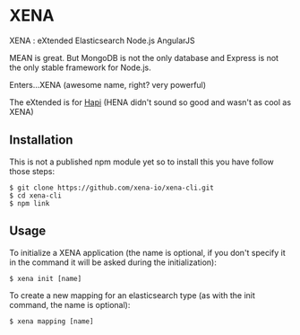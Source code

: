 # XENA

XENA : eXtended Elasticsearch Node.js AngularJS

MEAN is great. But MongoDB is not the only database and Express is not the only stable framework for Node.js.

Enters...XENA (awesome name, right? very powerful)

The eXtended is for [Hapi](http://hapijs.com/) (HENA didn't sound so good and wasn't as cool as XENA)

## Installation

This is not a published npm module yet so to install this you have follow those steps:

```shell
$ git clone https://github.com/xena-io/xena-cli.git
$ cd xena-cli
$ npm link
```

## Usage

To initialize a XENA application (the name is optional, if you don't specify it in the command it will be asked during the initialization):
```shell
$ xena init [name]
```

To create a new mapping for an elasticsearch type (as with the init command, the name is optional):
```shell
$ xena mapping [name]
```
